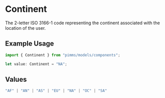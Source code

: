 # Continent

The 2-letter ISO 3166-1 code representing the continent associated with the location of the user.

## Example Usage

```typescript
import { Continent } from "pimms/models/components";

let value: Continent = "NA";
```

## Values

```typescript
"AF" | "AN" | "AS" | "EU" | "NA" | "OC" | "SA"
```